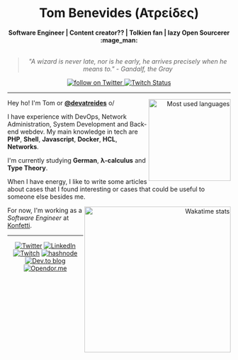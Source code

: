 <h1 align="center"> Tom Benevides (Ατρείδες) </h1>

    
<div align="center">
<b>Software Engineer | Content creator?? | Tolkien fan | lazy Open Sourcerer :mage_man: </b>
<br>
<br>

<blockquote>
    <p><i>
        "A wizard is never late, nor is he early, he arrives precisely when he means to." - Gandalf, the Gray 
    </i></p>
</blockquote>
</div>

<div align="center">
    <a href="https://twitter.com/intent/follow?screen_name=devatreides">
        <img src="https://img.shields.io/twitter/follow/devatreides?style=social&logo=twitter"
        alt="follow on Twitter">
    </a>
    <a href="https://www.twitch.tv/devatreides">
    <img alt="Twitch Status" src="https://img.shields.io/twitch/status/devatreides?style=social">
    </a>
</div>

---

<div align="right" style="margin:auto">
     <a href="https://github.com/tombenevides">
        <img height="185em" src="https://github-readme-stats.vercel.app/api/top-langs/?username=devatreides&hide=html,blade,CSS&hide_border=true&layout=compact&show_icons=true&line_height=27&langs_count=10&theme=transparent&custom_title=My%20favorite%20languages"
       alt="Most used languages" align="right">
    </a>
</div>


Hey ho! I'm Tom or [**@devatreides**](https://twitter.com/devatreides) o/


I have experience with DevOps, Network Administration, System Development and Back-end webdev. My main knowledge in tech are **PHP**, **Shell**, **Javascript**, **Docker**, **HCL**, **Networks**.

I'm currently studying **German**, **λ-calculus** and **Type Theory**.

When I have energy, I like to write some articles about cases that I found interesting or cases that could be useful to someone else besides me.

<div align="right" style="margin:auto">
    <a href="https://wakatime.com/@devatreides">
        <img width="330em" src="https://github-readme-stats.vercel.app/api/wakatime?username=devatreides&theme=transparent&hide_border=true&hide=markdown,html&hide_title=true&line_height=50&langs_count=4&layout=default" alt="Wakatime stats" align="right" />
    </a>
</div>

For now, I'm working as a _Software Engineer_ at [Konfetti](https://gokonfetti.com). 

---

<div align="center">

[![Twitter](https://img.shields.io/badge/Twitter-%231DA1F2.svg?style=for-the-badge&logo=Twitter&logoColor=white)](https://twitter.com/devatreides)
[![LinkedIn](https://img.shields.io/badge/linkedin-%230077B5.svg?style=for-the-badge&logo=linkedin&logoColor=white)](https://www.linkedin.com/in/tombenevides)
[![Twitch](https://img.shields.io/badge/Twitch-%239146FF.svg?style=for-the-badge&logo=Twitch&logoColor=white)](https://www.twitch.tv/devatreides)
[![hashnode](https://img.shields.io/badge/Hashnode-2962FF?style=for-the-badge&logo=hashnode&logoColor=white)](https://devatreides.hashnode.dev/)
[![Dev.to blog](https://img.shields.io/badge/dev.to-0A0A0A?style=for-the-badge&logo=dev.to&logoColor=white)](https://dev.to/devatreides)
[![Opendor.me](https://img.shields.io/badge/Opendor.me-100000?style=for-the-badge&logo=github&logoColor=white)](https://opendor.me/@devatreides)

</div>
